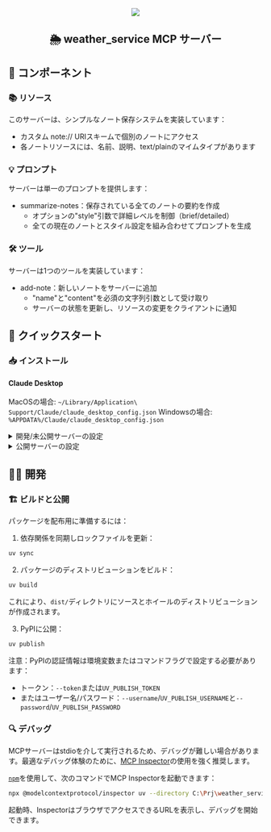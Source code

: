 <div align="center">

![](aseets/header.svg)

## 🌦️ weather_service MCP サーバー

</div>

## 🧩 コンポーネント

### 📚 リソース

このサーバーは、シンプルなノート保存システムを実装しています：
- カスタム note:// URIスキームで個別のノートにアクセス
- 各ノートリソースには、名前、説明、text/plainのマイムタイプがあります

### 💡 プロンプト

サーバーは単一のプロンプトを提供します：
- summarize-notes：保存されている全てのノートの要約を作成
  - オプションの"style"引数で詳細レベルを制御（brief/detailed）
  - 全ての現在のノートとスタイル設定を組み合わせてプロンプトを生成

### 🛠️ ツール

サーバーは1つのツールを実装しています：
- add-note：新しいノートをサーバーに追加
  - "name"と"content"を必須の文字列引数として受け取り
  - サーバーの状態を更新し、リソースの変更をクライアントに通知


## 🚀 クイックスタート

### 📥 インストール

#### Claude Desktop

MacOSの場合: `~/Library/Application\ Support/Claude/claude_desktop_config.json`
Windowsの場合: `%APPDATA%/Claude/claude_desktop_config.json`

<details>
  <summary>開発/未公開サーバーの設定</summary>
  ```
  "mcpServers": {
    "weather_service": {
      "command": "uv",
      "args": [
        "--directory",
        "C:\Prj\weather_service",
        "run",
        "weather_service"
      ]
    }
  }
  ```
</details>

<details>
  <summary>公開サーバーの設定</summary>
  ```
  "mcpServers": {
    "weather_service": {
      "command": "uvx",
      "args": [
        "weather_service"
      ]
    }
  }
  ```
</details>

## 👨‍💻 開発

### 🏗️ ビルドと公開

パッケージを配布用に準備するには：

1. 依存関係を同期しロックファイルを更新：
```bash
uv sync
```

2. パッケージのディストリビューションをビルド：
```bash
uv build
```

これにより、`dist/`ディレクトリにソースとホイールのディストリビューションが作成されます。

3. PyPIに公開：
```bash
uv publish
```

注意：PyPIの認証情報は環境変数またはコマンドフラグで設定する必要があります：
- トークン：`--token`または`UV_PUBLISH_TOKEN`
- またはユーザー名/パスワード：`--username`/`UV_PUBLISH_USERNAME`と`--password`/`UV_PUBLISH_PASSWORD`

### 🔍 デバッグ

MCPサーバーはstdioを介して実行されるため、デバッグが難しい場合があります。最適なデバッグ体験のために、[MCP Inspector](https://github.com/modelcontextprotocol/inspector)の使用を強く推奨します。

[`npm`](https://docs.npmjs.com/downloading-and-installing-node-js-and-npm)を使用して、次のコマンドでMCP Inspectorを起動できます：

```bash
npx @modelcontextprotocol/inspector uv --directory C:\Prj\weather_service run weather-service
```

起動時、InspectorはブラウザでアクセスできるURLを表示し、デバッグを開始できます。
